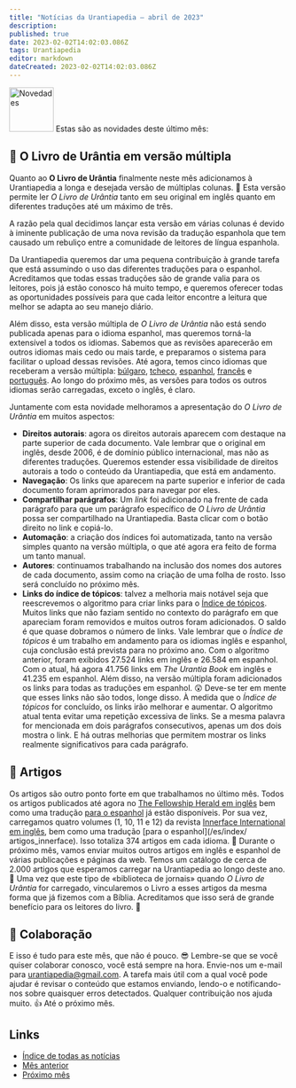 ```yaml
---
title: "Notícias da Urantiapedia — abril de 2023"
description: 
published: true
date: 2023-02-02T14:02:03.086Z
tags: Urantiapedia
editor: markdown
dateCreated: 2023-02-02T14:02:03.086Z
---
```


<img src="/_assets/svg/icon-news.svg" alt="Novedades" style="width: 80px;"> Estas são as novidades deste último mês:

## :blue_book: O Livro de Urântia em versão múltipla

Quanto ao **O Livro de Urântia** finalmente neste mês adicionamos à Urantiapedia a longa e desejada versão de múltiplas colunas. :clap: Esta versão permite ler _O Livro de Urântia_ tanto em seu original em inglês quanto em diferentes traduções até um máximo de três.

A razão pela qual decidimos lançar esta versão em várias colunas é devido à iminente publicação de uma nova revisão da tradução espanhola que tem causado um rebuliço entre a comunidade de leitores de língua espanhola.

Da Urantiapedia queremos dar uma pequena contribuição à grande tarefa que está assumindo o uso das diferentes traduções para o espanhol. Acreditamos que todas essas traduções são de grande valia para os leitores, pois já estão conosco há muito tempo, e queremos oferecer todas as oportunidades possíveis para que cada leitor encontre a leitura que melhor se adapta ao seu manejo diário.

Além disso, esta versão múltipla de _O Livro de Urântia_ não está sendo publicada apenas para o idioma espanhol, mas queremos torná-la extensível a todos os idiomas. Sabemos que as revisões aparecerão em outros idiomas mais cedo ou mais tarde, e preparamos o sistema para facilitar o upload dessas revisões. Até agora, temos cinco idiomas que receberam a versão múltipla: [búlgaro](/bg/The_Urantia_Book_Multiple/Index), [tcheco](/cs/The_Urantia_Book_Multiple/Index), [espanhol](/es/The_Urantia_Book_Multiple/Index ), [francês](/fr/The_Urantia_Book_Multiple/Index) e [português](/pt/The_Urantia_Book_Multiple/Index). Ao longo do próximo mês, as versões para todos os outros idiomas serão carregadas, exceto o inglês, é claro.

Juntamente com esta novidade melhoramos a apresentação do _O Livro de Urântia_ em muitos aspectos:
- **Direitos autorais**: agora os direitos autorais aparecem com destaque na parte superior de cada documento. Vale lembrar que o original em inglês, desde 2006, é de domínio público internacional, mas não as diferentes traduções. Queremos estender essa visibilidade de direitos autorais a todo o conteúdo da Urantiapedia, que está em andamento.
- **Navegação**: Os links que aparecem na parte superior e inferior de cada documento foram aprimorados para navegar por eles.
- **Compartilhar parágrafos**: Um *link* foi adicionado na frente de cada parágrafo para que um parágrafo específico de _O Livro de Urântia_ possa ser compartilhado na Urantiapedia. Basta clicar com o botão direito no link e copiá-lo.
- **Automação**: a criação dos índices foi automatizada, tanto na versão simples quanto na versão múltipla, o que até agora era feito de forma um tanto manual.
- **Autores**: continuamos trabalhando na inclusão dos nomes dos autores de cada documento, assim como na criação de uma folha de rosto. Isso será concluído no próximo mês.
- **Links do índice de tópicos**: talvez a melhoria mais notável seja que reescrevemos o algoritmo para criar links para o [Índice de tópicos](/en/index/topics). Muitos links que não faziam sentido no contexto do parágrafo em que apareciam foram removidos e muitos outros foram adicionados. O saldo é que quase dobramos o número de links. Vale lembrar que o _Índice de tópicos_ é um trabalho em andamento para os idiomas inglês e espanhol, cuja conclusão está prevista para no próximo ano. Com o algoritmo anterior, foram exibidos 27.524 links em inglês e 26.584 em espanhol. Com o atual, há agora 41.756 links em _The Urantia Book_ em inglês e 41.235 em espanhol. Além disso, na versão múltipla foram adicionados os links para todas as traduções em espanhol. :astonished: Deve-se ter em mente que esses links não são todos, longe disso. À medida que o _Índice de tópicos_ for concluído, os links irão melhorar e aumentar. O algoritmo atual tenta evitar uma repetição excessiva de links. Se a mesma palavra for mencionada em dois parágrafos consecutivos, apenas um dos dois mostra o link. E há outras melhorias que permitem mostrar os links realmente significativos para cada parágrafo.

## :page_with_curl: Artigos

Os artigos são outro ponto forte em que trabalhamos no último mês. Todos os artigos publicados até agora no [The Fellowship Herald em inglês](/en/index/articles_herald) bem como uma tradução [para o espanhol](/es/index/articles_herald) já estão disponíveis. Por sua vez, carregamos quatro volumes (1, 10, 11 e 12) da revista [Innerface International em inglês](/en/index/articles_innerface), bem como uma tradução [para o espanhol](/es/index/ artigos_innerface). Isso totaliza 374 artigos em cada idioma. :clap: Durante o próximo mês, vamos enviar muitos outros artigos em inglês e espanhol de várias publicações e páginas da web. Temos um catálogo de cerca de 2.000 artigos que esperamos carregar na Urantiapedia ao longo deste ano. :pray: Uma vez que este tipo de «biblioteca de jornais» quando _O Livro de Urântia_ for carregado, vincularemos o Livro a esses artigos da mesma forma que já fizemos com a Bíblia. Acreditamos que isso será de grande benefício para os leitores do livro. :blue_heart:

## :blue_heart: Colaboração

E isso é tudo para este mês, que não é pouco. :sunglasses: Lembre-se que se você quiser colaborar conosco, você está sempre na hora. Envie-nos um e-mail para urantiapedia@gmail.com. A tarefa mais útil com a qual você pode ajudar é revisar o conteúdo que estamos enviando, lendo-o e notificando-nos sobre quaisquer erros detectados. Qualquer contribuição nos ajuda muito. :+1: Até o próximo mês.

## Links

- [Índice de todas as notícias](/pt/news)
- [Mês anterior](/pt/news/2023/03)
- [Próximo mês](/pt/news/2023/05)